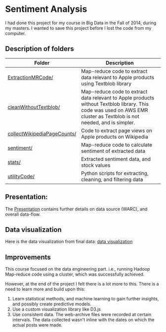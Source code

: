 # Sentiment Analysis

I had done this project for my course in Big Data in the Fall of 2014, during my masters. I wanted to save this project before I lost the code from my computer. 

## Description of folders

Folder | Description
-------|-------------
[ExtractionMRCode/](https://github.com/codebleeder/Sentiment-analysis/tree/master/ExtractionMRCode)|Map-reduce code to extract data relevant to Apple products using Textblob library
[cleanWithoutTextblob/](https://github.com/codebleeder/Sentiment-analysis/tree/master/cleanWithoutTextblob)|Map-reduce code to extract data relevant to Apple products without Textblob library. This code was used on AWS EMR cluster as Textblob is not needed, and is simpler.
[collectWikipediaPageCounts/](https://github.com/codebleeder/Sentiment-analysis/tree/master/collectWikipediaPageCounts)|Code to extract page views on Apple products on Wikipedia
[sentiment/](https://github.com/codebleeder/Sentiment-analysis/tree/master/sentiment)|Map-reduce code to calculate sentiment of extracted data
[stats/](https://github.com/codebleeder/Sentiment-analysis/tree/master/stats)|Extracted sentiment data, and stock values
[utilityCode/](https://github.com/codebleeder/Sentiment-analysis/tree/master/utilityCode)|Python scripts for extracting, cleaning, and filtering data


## Presentation:

The [Presentation](https://github.com/codebleeder/Sentiment-analysis/blob/master/analysis%20of%20stock%20performance%20based%20on%20sentiment%20analysis.pdf) contains further details on data source (WARC), and overall data-flow.

## Data visualization

Here is the data visualization from final data: [data visualization](https://fusiontables.google.com/DataSource?docid=13KKVu3TX0F9R2hQOG6FbElf-KrPoFgSmOuxa1mPU#chartnew:id=3)

## Improvements

This course focused on the data engineering part. i.e., running Hadoop Map-reduce code using a cluster, which was successfully achieved. 

However, at the end of the project I felt there is a lot more to this. There is a need to learn more and build upon this:
1. Learn statistical methods, and machine learning to gain further insights, and possibly create predictive models.
1. Use a custom visualization library like D3.js
1. Use consistent data. The web-archive files were recorded at certain intervals. The data collected wasn't inline with the dates on which the actual posts were made. 
